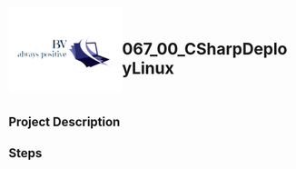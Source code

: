 <div>
	<div>
		<img src=https://raw.githubusercontent.com/Byron2016/00_forImages/main/images/Logo_01_00.png align=left alt=MyLogo width=200>
	</div>
	&nbsp;
	<div>
		<h1>067_00_CSharpDeployLinux</h1>
	</div>
</div>

&nbsp;

## Project Description

## Steps

